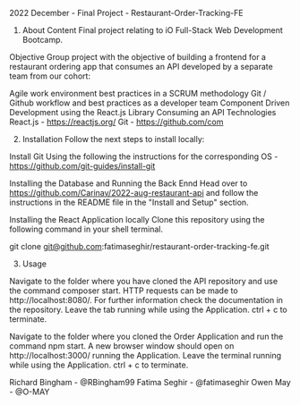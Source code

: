 2022 December - Final Project - Restaurant-Order-Tracking-FE

1. About
Content
Final project relating to iO Full-Stack Web Development Bootcamp.

Objective
Group project with the objective of building a frontend for a restaurant ordering app that consumes an API developed by a separate team from our cohort:

Agile work environment best practices in a SCRUM methodology
Git / Github workflow and best practices as a developer team
Component Driven Development using the React.js Library
Consuming an API
Technologies
React.js - https://reactjs.org/
Git - https://github.com/com

2. Installation
Follow the next steps to install locally:

Install Git
Using the following the instructions for the corresponding OS - https://github.com/git-guides/install-git

Installing the Database and Running the Back Ennd
Head over to https://github.com/Carinav/2022-aug-restaurant-api and follow the instructions in the README file in the "Install and Setup" section.

Installing the React Application locally
Clone this repository using the following command in your shell terminal.

git clone git@github.com:fatimaseghir/restaurant-order-tracking-fe.git

3. Usage

Navigate to the folder where you have cloned the API repository and use the command composer start. HTTP requests can be made to http://localhost:8080/. For further information check the documentation in the repository. Leave the tab running while using the Application. ctrl + c to terminate.

Navigate to the folder where you cloned the Order Application and run the command npm start. A new browser window should open on http://localhost:3000/ running the Application. Leave the terminal running while using the Application. ctrl + c to terminate.

Richard Bingham - @RBingham99
Fatima Seghir - @fatimaseghir
Owen May - @O-MAY
